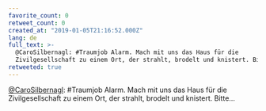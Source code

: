 ```yaml
---
favorite_count: 0
retweet_count: 0
created_at: "2019-01-05T21:16:52.000Z"
lang: de
full_text: >-
  @CaroSilbernagl: #Traumjob Alarm. Mach mit uns das Haus für die
  Zivilgesellschaft zu einem Ort, der strahlt, brodelt und knistert. Bitte…
retweeted: true
---
```


[@CaroSilbernagl](https://twitter.com/CaroSilbernagl): #Traumjob Alarm. Mach mit
uns das Haus für die Zivilgesellschaft zu einem Ort, der strahlt, brodelt und
knistert. Bitte…
